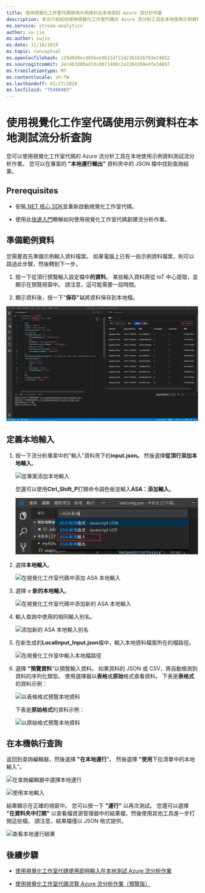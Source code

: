 ```yaml
---
title: 使用視覺化工作室代碼使用示例資料在本地測試 Azure 流分析作業
description: 本文介紹如何使用視覺化工作室代碼的 Azure 流分析工具在本地使用示例資料測試查詢。
ms.service: stream-analytics
author: su-jie
ms.author: sujie
ms.date: 11/10/2019
ms.topic: conceptual
ms.openlocfilehash: c29d0d9ecd856ee9611df21d23b1b2b763e24652
ms.sourcegitcommit: 2ec4b3d0bad7dc0071400c2a2264399e4fe34897
ms.translationtype: MT
ms.contentlocale: zh-TW
ms.lasthandoff: 03/27/2020
ms.locfileid: "75486465"
---
```

# <a name="test-stream-analytics-queries-locally-with-sample-data-using-visual-studio-code"></a>使用視覺化工作室代碼使用示例資料在本地測試流分析查詢

您可以使用視覺化工作室代碼的 Azure 流分析工具在本地使用示例資料測試流分析作業。 您可以在專案的 **"本地運行輸出"** 資料夾中的 JSON 檔中找到查詢結果。

## <a name="prerequisites"></a>Prerequisites

* 安裝[.NET 核心 SDK](https://dotnet.microsoft.com/download)並重新啟動視覺化工作室代碼。

* 使用此[快速入門](quick-create-vs-code.md)瞭解如何使用視覺化工作室代碼創建流分析作業。

## <a name="prepare-sample-data"></a>準備範例資料

您需要首先準備示例輸入資料檔案。 如果電腦上已有一些示例資料檔案，則可以跳過此步驟，然後轉到下一步。

1. 按一下從頂行預覽輸入設定檔中**的資料**。 某些輸入資料將從 IoT 中心提取，並顯示在預覽視窗中。 請注意，這可能需要一段時間。

2. 顯示資料後，按一下"**保存"以**將資料保存到本地檔。

 ![預覽即時輸入](./media/quick-create-vs-code/preview-live-input.png)

## <a name="define-a-local-input"></a>定義本地輸入

1. 按一下流分析專案中的"輸入"資料夾下的**input.json。** 然後選擇**從頂行添加本地輸入**。

    ![從專案添加本地輸入](./media/quick-create-vs-code/add-input-from-project.png)

    您還可以使用**Ctrl_Shift_P**打開命令調色板並輸入**ASA：添加輸入**。

   ![在 VS Code 中新增串流分析輸入](./media/quick-create-vs-code/add-input.png)

2. 選擇**本地輸入**。

    ![在視覺化工作室代碼中添加 ASA 本地輸入](./media/vscode-local-run/add-local-input.png)

3. 選擇 **= 新的本地輸入**。

    ![在視覺化工作室代碼中添加新的 ASA 本地輸入](./media/vscode-local-run/add-new-local-input.png)

4. 輸入查詢中使用的相同輸入別名。

    ![添加新的 ASA 本地輸入別名](./media/vscode-local-run/new-local-input-alias.png)

5. 在新生成的**LocalInput_Input.json**檔中，輸入本地資料檔案所在的檔路徑。

    ![在視覺化工作室中輸入本地檔路徑](./media/vscode-local-run/local-file-path.png)

6. 選擇 **"預覽資料**"以預覽輸入資料。 如果資料的 JSON 或 CSV，將自動檢測到資料的序列化類型。 使用選擇器以**表格**或**原始**格式查看資料。 下表是**表格式**的資料示例：

     ![以表格格式預覽本地資料](./media/vscode-local-run/local-file-preview-table.png)

    下表是**原始格式**的資料示例：

    ![以原始格式預覽本地資料](./media/vscode-local-run/local-file-preview-raw.png)

## <a name="run-queries-locally"></a>在本機執行查詢

返回到查詢編輯器，然後選擇 **"在本地運行**"。 然後選擇 **"使用**下拉清單中的本地輸入"。

![在查詢編輯器中選擇本地運行](./media/vscode-local-run/run-locally.png)

![使用本地輸入](./media/vscode-local-run/run-locally-use-local-input.png)

結果顯示在正確的視窗中。 您可以按一下 **"運行"** 以再次測試。 您還可以選擇 **"在資料夾中打開"** 以查看檔資源管理器中的結果檔，然後使用其他工具進一步打開這些檔。 請注意，結果檔僅以 JSON 格式提供。

![查看本地運行結果](./media/vscode-local-run/run-locally-result.png)

## <a name="next-steps"></a>後續步驟

* [使用視覺化工作室代碼使用即時輸入在本地測試 Azure 流分析作業](visual-studio-code-local-run-live-input.md)

* [使用視覺化工作室代碼流覽 Azure 流分析作業（預覽版）](visual-studio-code-explore-jobs.md)
